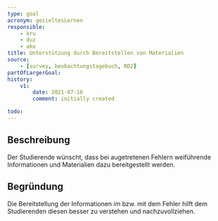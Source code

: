 ```yaml
---
type: goal
acronym: gezieltesLernen
responsible: 
    - kru
    - duz
    - ako
title: Unterstützung durch Bereitstellen von Materialien
source:
    - [survey, beobachtungstagebuch, RD2]
partOfLargerGoal:
history:
    v1:
        date: 2021-07-16
        comment: initially created

todo: 
---
```


## Beschreibung

Der Studierende wünscht, dass bei augetretenen Fehlern weiführende Informationen und Materialien dazu bereitgestellt werden.

## Begründung

Die Bereitstellung der Informationen im bzw. mit dem Fehler hilft dem Studierenden diesen besser zu verstehen und nachzuvollziehen. 